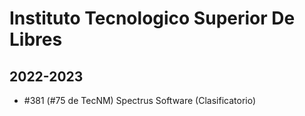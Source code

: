 # Instituto Tecnologico Superior De Libres

## 2022-2023

- #381 (#75 de TecNM) Spectrus Software (Clasificatorio)


